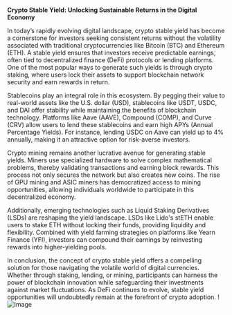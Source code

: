 **Crypto Stable Yield: Unlocking Sustainable Returns in the Digital Economy**

In today’s rapidly evolving digital landscape, crypto stable yield has become a cornerstone for investors seeking consistent returns without the volatility associated with traditional cryptocurrencies like Bitcoin (BTC) and Ethereum (ETH). A stable yield ensures that investors receive predictable earnings, often tied to decentralized finance (DeFi) protocols or lending platforms. One of the most popular ways to generate such yields is through crypto staking, where users lock their assets to support blockchain network security and earn rewards in return.

Stablecoins play an integral role in this ecosystem. By pegging their value to real-world assets like the U.S. dollar (USD), stablecoins like USDT, USDC, and DAI offer stability while maintaining the benefits of blockchain technology. Platforms like Aave (AAVE), Compound (COMP), and Curve (CRV) allow users to lend these stablecoins and earn high APYs (Annual Percentage Yields). For instance, lending USDC on Aave can yield up to 4% annually, making it an attractive option for risk-averse investors.

Crypto mining remains another lucrative avenue for generating stable yields. Miners use specialized hardware to solve complex mathematical problems, thereby validating transactions and earning block rewards. This process not only secures the network but also creates new coins. The rise of GPU mining and ASIC miners has democratized access to mining opportunities, allowing individuals worldwide to participate in this decentralized economy.

Additionally, emerging technologies such as Liquid Staking Derivatives (LSDs) are reshaping the yield landscape. LSDs like Lido's stETH enable users to stake ETH without locking their funds, providing liquidity and flexibility. Combined with yield farming strategies on platforms like Yearn Finance (YFI), investors can compound their earnings by reinvesting rewards into higher-yielding pools.

In conclusion, the concept of crypto stable yield offers a compelling solution for those navigating the volatile world of digital currencies. Whether through staking, lending, or mining, participants can harness the power of blockchain innovation while safeguarding their investments against market fluctuations. As DeFi continues to evolve, stable yield opportunities will undoubtedly remain at the forefront of crypto adoption. !![Image](https://github.com/user-attachments/assets/590b50a7-4459-4e76-8a31-559aed223621)